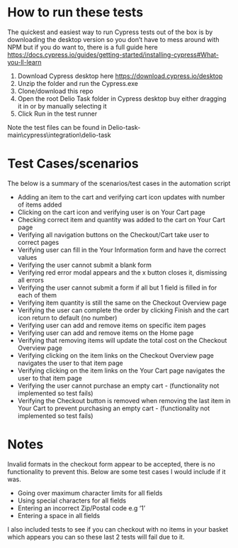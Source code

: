 # How to run these tests
The quickest and easiest way to run Cypress tests out of the box is by downloading the desktop version so you don’t have to mess around with NPM but if you do want to, there is a full guide here https://docs.cypress.io/guides/getting-started/installing-cypress#What-you-ll-learn

1.	Download Cypress desktop here https://download.cypress.io/desktop
2.	Unzip the folder and run the Cypress.exe
3.	Clone/download this repo
4.	Open the root Delio Task folder in Cypress desktop buy either dragging it in or by manually selecting it
5. Click Run in the test runner

 Note the test files can be found in Delio-task-main\cypress\integration\delio-task


# Test Cases/scenarios
The below is a summary of the scenarios/test cases in the automation script
*	Adding an item to the cart and verifying cart icon updates with number of items added
*	Clicking on the cart icon and verifying user is on Your Cart page
*	Checking correct item and quantity was added to the cart on Your Cart page
*	Verifying all navigation buttons on the Checkout/Cart take user to correct pages
*	Verifying user can fill in the Your Information form and have the correct values
*	Verifying the user cannot submit a blank form
*	Verifying red error modal appears and the x button closes it, dismissing all errors
*	Verifying the user cannot submit a form if all but 1 field is filled in for each of them
*	Verifying item quantity is still the same on the Checkout Overview page
*	Verifying the user can complete the order by clicking Finish and the cart icon return to default (no number)
*	Verifying user can add and remove items on specific item pages
*	Verifying user can add and remove items on the Home page
*	Verifying that removing items will update the total cost on the Checkout Overview page
*	Verifying clicking on the item links on the Checkout Overview page navigates the user to that item page 
*	Verifying clicking on the item links on the Your Cart page navigates the user to that item page 
*	Verifying the user cannot purchase an empty cart - (functionality not implemented so test fails)
*	Verifying the Checkout button is removed when removing the last item in Your Cart to prevent purchasing an empty cart - (functionality not implemented so test fails)

# Notes
Invalid formats in the checkout form appear to be accepted, there is no functionality to prevent this. Below are some test cases I would include if it was.
*	Going over maximum character limits for all fields
*	Using special characters for all fields
*	Entering an incorrect Zip/Postal code e.g ‘1’
*	Entering a space in all fields

I also included tests to see if you can checkout with no items in your basket which appears you can so these last 2 tests will fail due to it.
